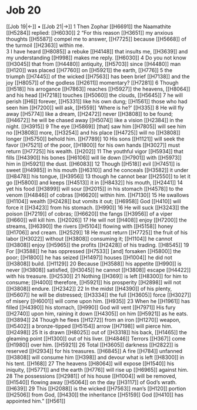 # Job 20
[[Job 19|←]] • [[Job 21|→]]
1 Then Zophar [[H6691]] the Naamathite [[H5284]] replied: [[H6030]] 
2 “For this reason [[H3651]] my anxious thoughts [[H5587]] compel me to answer, [[H7725]] because [[H5668]] of the turmoil [[H2363]] within me.  
3 I have heard [[H8085]] a rebuke [[H4148]] that insults me, [[H3639]] and my understanding [[H998]] makes me reply. [[H6030]] 
4 Do you not know [[H3045]] that from [[H4480]] antiquity, [[H5703]] since [[H4480]] man [[H120]] was placed [[H7760]] on [[H5921]] the earth, [[H776]] 
5 the triumph [[H7445]] of the wicked [[H7563]] has been brief [[H7138]] and the joy [[H8057]] of the godless [[H2611]] momentary? [[H7281]] 
6 Though [[H518]] his arrogance [[H7863]] reaches [[H5927]] the heavens, [[H8064]] and his head [[H7218]] touches [[H5060]] the clouds, [[H5645]] 
7 he will perish [[H6]] forever, [[H5331]] like his own dung; [[H1561]] those who had seen him [[H7200]] will ask, [[H559]] ‘Where is he?’ [[H335]] 
8 He will fly away [[H5774]] like a dream, [[H2472]] never [[H3808]] to be found; [[H4672]] he will be chased away [[H5074]] like a vision [[H2384]] in the night. [[H3915]] 
9 The eye [[H5869]] [that] saw him [[H7805]] will see him no [[H3808]] more, [[H3254]] and his place [[H4725]] will no [[H3808]] longer [[H5750]] behold him. [[H7789]] 
10 His sons [[H1121]] will seek the favor [[H7521]] of the poor, [[H1800]] for his own hands [[H3027]] must return [[H7725]] his wealth. [[H202]] 
11 The youthful vigor [[H5934]] that fills [[H4390]] his bones [[H6106]] will lie down [[H7901]] with [[H5973]] him in [[H5921]] the dust. [[H6083]] 
12 Though [[H518]] evil [[H7451]] is sweet [[H4985]] in his mouth [[H6310]] and he conceals [[H3582]] it under [[H8478]] his tongue, [[H3956]] 
13 though he cannot bear [[H2550]] to let it go [[H5800]] and keeps [[H4513]] it in [[H8432]] his mouth, [[H2441]] 
14 yet his food [[H3899]] will sour [[H2015]] in his stomach [[H4578]] to the venom [[H4846]] of cobras [[H6620]] within him. [[H7130]] 
15 He swallows [[H1104]] wealth [[H2428]] but vomits it out; [[H6958]] God [[H410]] will force it [[H3423]] from his stomach. [[H990]] 
16 He will suck [[H3243]] the poison [[H7219]] of cobras; [[H6620]] the fangs [[H3956]] of a viper [[H660]] will kill him. [[H2026]] 
17 He will not [[H408]] enjoy [[H7200]] the streams, [[H6390]] the rivers [[H5104]] flowing with [[H5158]] honey [[H1706]] and cream. [[H2529]] 
18 He must return [[H7725]] the fruit of his labor [[H3022]] without [[H3808]] consuming it; [[H1104]] he cannot [[H3808]] enjoy [[H5965]] the profits [[H2428]] of his trading. [[H8545]] 
19 For [[H3588]] he has oppressed [[H7533]] [and] forsaken [[H5800]] the poor; [[H1800]] he has seized [[H1497]] houses [[H1004]] he did not [[H3808]] build. [[H1129]] 
20 Because [[H3588]] his appetite [[H990]] is never [[H3808]] satisfied, [[H3045]] he cannot [[H3808]] escape [[H4422]] with his treasure. [[H2530]] 
21 Nothing [[H369]] is left [[H8300]] for him to consume; [[H400]] therefore, [[H5921]] his prosperity [[H2898]] will not [[H3808]] endure. [[H2342]] 
22 In the midst [[H4390]] of his plenty, [[H5607]] he will be distressed; [[H3334]] the full [[H3605]] force [[H3027]] of misery [[H6001]] will come upon him. [[H935]] 
23 When he [[H1961]] has filled [[H4390]] his stomach, [[H990]] God will vent [[H7971]] His fury [[H2740]] upon him,  raining it down [[H4305]] on him [[H5921]] as he eats. [[H3894]] 
24 Though he flees [[H1272]] from an iron [[H1270]] weapon, [[H5402]] a bronze-tipped [[H5154]] arrow [[H7198]] will pierce him. [[H2498]] 
25 It is drawn [[H8025]] out of [[H3318]] his back, [[H1465]] the gleaming point [[H1300]] out of his liver. [[H4846]] Terrors [[H367]] come [[H1980]] over him. [[H5921]] 
26 Total [[H3605]] darkness [[H2822]] is reserved [[H2934]] for his treasures. [[H6845]] A fire [[H784]] unfanned [[H3808]] will consume him [[H398]] and devour what is left [[H8300]] in his tent. [[H168]] 
27 The heavens [[H8064]] will expose [[H1540]] his iniquity, [[H5771]] and the earth [[H776]] will rise up [[H6965]] against him.  
28 The possessions [[H2981]] of his house [[H1004]] will be removed, [[H1540]] flowing away [[H5064]] on the day [[H3117]] of God’s wrath. [[H639]] 
29 This [[H2088]] is the wicked [[H7563]] man’s [[H120]] portion [[H2506]] from God, [[H430]] the inheritance [[H5159]] God [[H410]] has appointed him.” [[H561]] 
